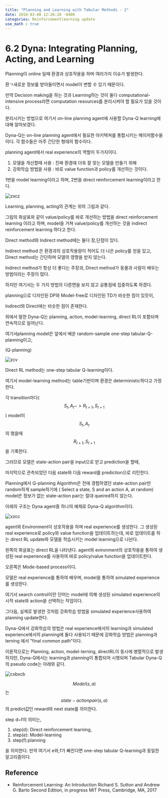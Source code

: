 ```yaml
---
title: "Planning and Learning with Tabular Methods - 2"
date: 2018-03-08 12:26:28 -0400
categories: Reinforcementlearning update
use_math : true
---
```

# 6.2 Dyna: Integrating Planning, Acting, and Learning

Planning이 online 일때 환경과 상호작용을 하며 여러가지 이슈가 발생한다. 

환ㄱ새로운 정보를 받아들이면서 model이 변할 수 있기 때문이다. 

만약 Decision making을 하는 것과 Learning하는 것이 둘다 computational-intensive process라면 computation resources를 분리시켜야 할 필요가 있을 것이다. 

분리시키는 방법으로 여기서 on-line planning agent에 사용할 Dyna-Q learning에 대해 알아보겠다. 

Dyna-Q는 on-line planning agent에서 필요한 아키텍쳐를 통합시키는 메이저함수들이다. 각 함수들은 아주 간단한 형태의 함수이다. 

planning agent에서 real experience의 역할이 두가지이다.
1. 모델을 개선할때 사용 : 진짜 환경에 더욱 잘 맞는 모델을 만들기 위해
2. 강화학습 방법을 사용 : 바로 value function과 policy를 개선하는 것이다. 

1번을 model learning이라고 하며, 2번을 direct reinforcement learning이라고 한다. 


![zxcz](https://user-images.githubusercontent.com/11300712/37135453-be0ed98a-22e0-11e8-89ea-f1d8019f0f5e.JPG)

Learning, planning, acting의 관계는 위의 그림과 같다.

그림의 화살표와 같이 value/policy를 바로 개선하는 방법을 direct reinforcement learning 이라고 하며, model을 거쳐 value/policy를 개선하는 것을 indirect reinforcement learning 하다고 한다. 

Direct method와 Indirect method에는 둘다 장,단점이 있다. 

Indirect method 은 환경과의 상호작용량이 적어도 더 나은 policy를 얻을 있고, Direct method는 간단하며 모델의 영향을 받지 않는다. 

Indirect method가 항상 더 좋다는 주장과, Direct method가 동물과 사람이 배우는 방법이라는 주장이 많다.

하지만 여기서는 두 가지 방법의 다른면을 보지 않고 공통점에 집중하도록 하겠다. 

planning으로 디자인된 DP와 Model-free로 디자인된 TD가 비슷한 점이 있듯이, 

Indirect와 Direct에는 비슷한 점이 존재한다. 

위에서 말한 Dyna-Q는 planning, action, model-learning, direct RL이 포함되며 연속적으로 일어난다. 

여기서planning model은 앞에서 배운  random-sample one-step tabular-Q-planning이고,

(Q-planning)

![zcv](https://user-images.githubusercontent.com/11300712/37020187-4cfb4b80-215e-11e8-8b78-fc1e4c72c895.JPG)

Direct RL method는 one-step tabular Q-learning이다. 

여기서 model-learning method는 table기반이며 환경은 deterministic하다고 가정한다.  

각 transition마다($$S_t , A_t -> R_{t+1},S_{t+1}$$) model이 $$S_t,A_t$$의 했을때 $$R_{t+1},S_{t+1}$$을 기록한다.  

그러므로 모델은 state-action pair을 input으로 받고 prediction을 할때, 

마지막으로 관측되었던 다음 state와 다음 reward를 prediction으로 리턴한다. 

Planning에서 Q-planning Algorithm은 전에 경험하였던 state-action pair만 random하게 sample하기에 ( Select a state, S and an action A, at random) model은 정보가 없는 state-action pair는 절대 queired하지 않는다. 

아래의 구조는 Dyna agent중 하나의 예제로 Dyna-Q algorithm이다.  

![xzcc](https://user-images.githubusercontent.com/11300712/37135452-bde824d4-22e0-11e8-9bed-46ee69a949be.JPG)

agent와 Environment이 상호작용을 하며 real experience를 생성한다. 그 생성된 real experience로 policy와 value function을 업데이트하는데, 바로 업데이트를 하는 direct RL update와 모델을 학습시키는 model learning으로 나뉜다. 


왼쪽의 화살표는 direct RL을 나타낸다. agent와 evironment의 상호작용을 통하여 생성된 real experience를 사용하여
바로 policy/value function을 업데이트한다. 


오른쪽은 Mode-based process이다. 

모델은 real experience를 통하여 배우며, model을 통하여  simulated experience를 생성한다.


여기서 search control이란 단어는 model에 의해 생성된 simulated experience의 시작 state와 action을 선택하는 작업이다. 

그다음, 실제로 발생한 것처럼 강화학습 방법을 simulated experience사용하여 planning update한다.

Dyna-Q에서 강화학습의 방법은 real experience에서의 learning과 simulated experience에서의 planning에 둘다 사용되기 때문에 
강화학습 방법은 planning과 lerning 에서 "final common path"이다.


이론적으로는 Planning, action, model-lerning, directRL이 동시에 병렬적으로 발생하지만, 
Dyna-Q에서는 learning과 planning이 통합되어 시행되며 Tabular Dyna-Q의 pseudo code는 아래와 같다. 



![cxbxcb](https://user-images.githubusercontent.com/11300712/37135451-bdc4c502-22e0-11e8-9659-c4fadf48bb9e.JPG)



$$Model(s,a)$$는 $$state-action pair(s,a)$$의 predict값인 reward와 next state를 의미한다.

step d~f의 의미는,

1. step(d): Direct reinforcement learning,
2. step(e): Model-learning
3. step(f):planning

을 의미한다. 만약 여기서 e와,f가 빠진다면 one-step tabular Q-learning과 동일한 알고리즘이다. 







## Reference 
* Reinforcement Learning: An Introduction Richard S. Sutton and Andrew G. Barto Second Edition, in progress
MIT Press, Cambridge, MA, 2017





